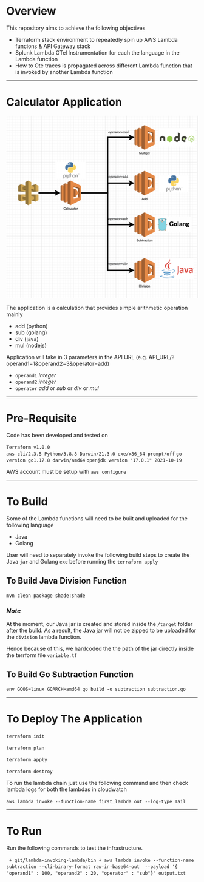 # Overview

This repository aims to achieve the following objectives

- Terraform stack environment to repeatedly spin up AWS Lambda funcions & API Gateway stack
- Splunk Lambda OTel Instrumentation for each the language in the Lambda function 
- How to Ote traces is propagated across different Lambda function that is invoked by another Lambda function

--- 

# Calculator Application

![Calculator architecture](./src/calculator/images/architecture.png)

The application is a calculation that provides simple arithmetic operation mainly
- add   (python)
- sub   (golang)
- div   (java)
- mul   (nodejs)
 
Application will take in 3 parameters in the API URL (e.g. API_URL/?operand1=1&operand2=3&operator=add)
-  `operand1`   *integer*
-  `operand2`   *integer*
-  `operator`   *add* or *sub* or *div* or *mul*

---

# Pre-Requisite

Code has been developed and tested on

`Terraform v1.0.0`   
`aws-cli/2.3.5 Python/3.8.8 Darwin/21.3.0 exe/x86_64 prompt/off`
`go version go1.17.8 darwin/amd64`
`openjdk version "17.0.1" 2021-10-19`


AWS account must be setup with `aws configure`

--- 

# To Build 

Some of the Lambda functions will need to be built and uploaded for the following language
- Java
- Golang

User will need to separately invoke the following build steps to create the Java `jar` and Golang `exe` before running the `terraform apply` 

## To Build Java Division Function

`mvn clean package shade:shade`

### *Note*   
At the moment, our Java jar is created and stored inside the `/target` folder after the build. As a result, the Java jar will not be zipped to be uploaded for the `division` lambda function.    

Hence because of this, we hardcoded the the path of the jar directly inside the terrform file `variable.tf`

## To Build Go Subtraction Function

`env GOOS=linux GOARCH=amd64 go build -o subtraction subtraction.go`   

--- 

# To Deploy The Application

 `terraform init`

 `terraform plan`
 
 `terraform apply`
 
 `terraform destroy`

To run the lambda chain just use the following command and then check lambda logs for both the lambdas in cloudwatch

 `aws lambda invoke --function-name first_lambda out --log-type Tail`
 
 --- 

# To Run
 
Run the following commands to test the infrastructure.


` + git/lambda-invoking-lambda/bin + aws lambda invoke --function-name subtraction --cli-binary-format raw-in-base64-out  --payload '{ "operand1" : 100, "operand2" : 20, "operator" : "sub"}' output.txt` 

